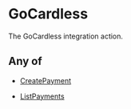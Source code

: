 # GoCardless

The GoCardless integration action.

## Any of

- [CreatePayment](/api/automation/action/integration/gocardless/createpayment)

- [ListPayments](/api/automation/action/integration/gocardless/listpayments)

